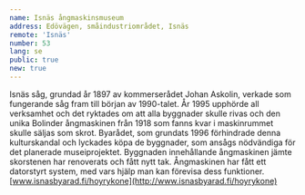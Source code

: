 ```yaml
---
name: Isnäs ångmaskinsmuseum
address: Edövägen, småindustriområdet, Isnäs
remote: 'Isnäs'
number: 53
lang: se
public: true
new: true
---
```

Isnäs såg, grundad år 1897 av kommerserådet Johan Askolin, verkade som fungerande såg fram till början av 1990-talet. År 1995 upphörde all verksamhet och det ryktades om att alla byggnader skulle rivas och den unika Bolinder ångmaskinen från 1918 som fanns kvar i maskinrummet skulle säljas som skrot. Byarådet, som grundats 1996 förhindrade denna kulturskandal och lyckades köpa de byggnader, som ansågs nödvändiga för det planerade museiprojektet. Byggnaden innehållande ångmaskinen jämte skorstenen har renoverats och fått nytt tak. Ångmaskinen har fått ett datorstyrt system, med vars hjälp man kan förevisa dess funktioner.
[www.isnasbyarad.fi/hoyrykone](http://www.isnasbyarad.fi/hoyrykone)

